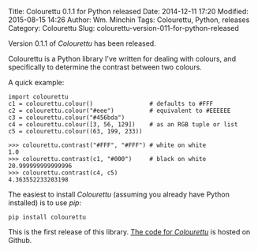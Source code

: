 Title: Colourettu 0.1.1 for Python released
Date: 2014-12-11 17:20
Modified: 2015-08-15 14:26
Author: Wm. Minchin
Tags: Colourettu, Python, releases
Category: Colourettu
Slug: colourettu-version-011-for-python-released

Version 0.1.1 of *Colourettu* has been released.

Colourettu is a Python library I've written for dealing with colours,
and specifically to determine the contrast between two colours.

A quick example:

    import colourettu
    c1 = colourettu.colour()                # defaults to #FFF
    c2 = colourettu.colour("#eee")          # equivalent to #EEEEEE
    c3 = colourettu.colour("#456bda")
    c4 = colourettu.colour([3, 56, 129])    # as an RGB tuple or list
    c5 = colourettu.colour((63, 199, 233))

    >>> colourettu.contrast("#FFF", "#FFF") # white on white
    1.0
    >>> colourettu.contrast(c1, "#000")     # black on white
    20.999999999999996
    >>> colourettu.contrast(c4, c5)
    4.363552233203198

The easiest to install *Colourettu* (assuming you already have Python
installed) is to use *pip*:

    pip install colourettu

This is the first release of this library. [The code for
*Colourettu*](https://github.com/MinchinWeb/colourettu/) is hosted on
Github.
